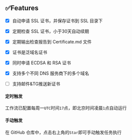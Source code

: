 
## :white_check_mark:Features

- [x] 自动申请 SSL 证书，并保存证书到 SSL 目录下
- [x] 定期检查 SSL 证书，小于30天自动续期
- [x] 定期输出检查报告到 Certificate.md 文件
- [x] 证书是泛域名证书
- [x] 同时申请 ECDSA 和 RSA 证书
- [x] 支持多个不同 DNS 服务商下的多个域名
- [ ] 支持邮件&TG推送新证书


#### 定时触发

工作流已配置每周一`UTC`时间`17`点，即北京时间凌晨`1`点自动运行


#### 手动触发

在 GitHub 仓库中，点击右上角的`Star`即可手动触发任务执行

